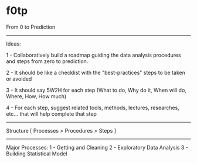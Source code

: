 # f0tp
From 0 to Prediction

--------------------------------------------------------------------------------------------
Ideas: 

1 - Collaboratively build a roadmap guiding the data analysis procedures and steps from zero to prediction.

2 - It should be like a checklist with the "best-practices" steps to be taken or avoided

3 - It should say 5W2H for each step (What to do, Why do it, When will do, Where, How, How much)

4 - For each step, suggest related tools, methods, lectures, researches, etc... that will help complete that step

--------------------------------------------------------------------------------------------

Structure [ Processes > Procedures > Steps ]

--------------------------------------------------------------------------------------------
Major Processes:
1 - Getting and Cleaning
2 - Exploratory Data Analysis
3 - Building Statistical Model



